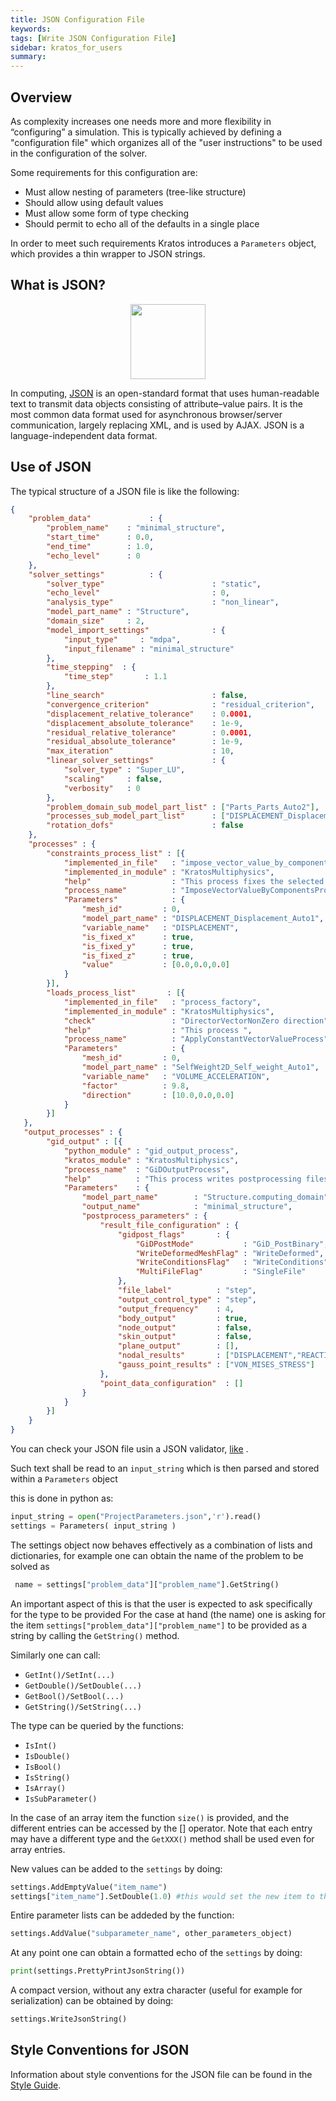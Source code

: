```yaml
---
title: JSON Configuration File
keywords: 
tags: [Write JSON Configuration File]
sidebar: kratos_for_users
summary: 
---
```


## Overview

As complexity increases one needs more and more flexibility in “configuring” a simulation. This is typically achieved by defining a "configuration file" which organizes all of the "user instructions" to be used in the configuration of the solver. 

Some requirements for this configuration are:

*    Must allow nesting of parameters (tree-like structure)
*    Should allow using default values
*    Must allow some form of type checking
*    Should permit to echo all of the defaults in a single place 

In order to meet such requirements Kratos introduces a ``Parameters`` object, which provides a thin wrapper to JSON strings.

## What is JSON?

<div style="text-align:center;">
    <img style="width:120px;" src="https://upload.wikimedia.org/wikipedia/commons/c/c9/JSON_vector_logo.svg">
</div>

In computing, [JSON](https://en.wikipedia.org/wiki/JSON) is an open-standard format that uses human-readable text to transmit data objects consisting of attribute–value pairs. It is the most common data format used for asynchronous browser/server communication, largely replacing XML, and is used by AJAX. JSON is a language-independent data format.

## Use of JSON

The typical structure of a JSON file is like the following: 

```json
{
    "problem_data"             : {
        "problem_name"    : "minimal_structure",
        "start_time"      : 0.0,
        "end_time"        : 1.0,
        "echo_level"      : 0
    },
    "solver_settings"          : {
        "solver_type"                        : "static",
        "echo_level"                         : 0,
        "analysis_type"                      : "non_linear",
        "model_part_name" : "Structure",
        "domain_size"     : 2,
        "model_import_settings"              : {
            "input_type"     : "mdpa",
            "input_filename" : "minimal_structure"
        },
        "time_stepping"  : {
            "time_step"       : 1.1
        },
        "line_search"                        : false,
        "convergence_criterion"              : "residual_criterion",
        "displacement_relative_tolerance"    : 0.0001,
        "displacement_absolute_tolerance"    : 1e-9,
        "residual_relative_tolerance"        : 0.0001,
        "residual_absolute_tolerance"        : 1e-9,
        "max_iteration"                      : 10,
        "linear_solver_settings"             : {
            "solver_type" : "Super_LU",
            "scaling"     : false,
            "verbosity"   : 0
        },
        "problem_domain_sub_model_part_list" : ["Parts_Parts_Auto2"],
        "processes_sub_model_part_list"      : ["DISPLACEMENT_Displacement_Auto1","SelfWeight2D_Self_weight_Auto1"],
        "rotation_dofs"                      : false
    },
    "processes" : {
        "constraints_process_list" : [{
            "implemented_in_file"   : "impose_vector_value_by_components_process",
            "implemented_in_module" : "KratosMultiphysics",
            "help"                  : "This process fixes the selected components of a given vector variable",
            "process_name"          : "ImposeVectorValueByComponentsProcess",
            "Parameters"            : {
                "mesh_id"         : 0,
                "model_part_name" : "DISPLACEMENT_Displacement_Auto1",
                "variable_name"   : "DISPLACEMENT",
                "is_fixed_x"      : true,
                "is_fixed_y"      : true,
                "is_fixed_z"      : true,
                "value"           : [0.0,0.0,0.0]
            }
        }],
        "loads_process_list"       : [{
            "implemented_in_file"   : "process_factory",
            "implemented_in_module" : "KratosMultiphysics",
            "check"                 : "DirectorVectorNonZero direction",
            "help"                  : "This process ",
            "process_name"          : "ApplyConstantVectorValueProcess",
            "Parameters"            : {
                "mesh_id"         : 0,
                "model_part_name" : "SelfWeight2D_Self_weight_Auto1",
                "variable_name"   : "VOLUME_ACCELERATION",
                "factor"          : 9.8,
                "direction"       : [10.0,0.0,0.0]
            }
        }]
   },    
   "output_processes" : {
        "gid_output" : [{
            "python_module" : "gid_output_process",
            "kratos_module" : "KratosMultiphysics",
            "process_name"  : "GiDOutputProcess",
            "help"          : "This process writes postprocessing files for GiD",
            "Parameters"    : {
                "model_part_name"        : "Structure.computing_domain",
                "output_name"            : "minimal_structure",
                "postprocess_parameters" : {
                    "result_file_configuration" : {
                        "gidpost_flags"       : {
                            "GiDPostMode"           : "GiD_PostBinary",
                            "WriteDeformedMeshFlag" : "WriteDeformed",
                            "WriteConditionsFlag"   : "WriteConditions",
                            "MultiFileFlag"         : "SingleFile"
                        },
                        "file_label"          : "step",
                        "output_control_type" : "step",
                        "output_frequency"    : 4,
                        "body_output"         : true,
                        "node_output"         : false,
                        "skin_output"         : false,
                        "plane_output"        : [],
                        "nodal_results"       : ["DISPLACEMENT","REACTION"],
                        "gauss_point_results" : ["VON_MISES_STRESS"]
                    },
                    "point_data_configuration"  : []
                }
            }
        }]
    }
}
```

You can check your JSON file usin a JSON validator, [like](http://jsonlint.com/) .

Such text shall be read to an ``input_string`` which is then parsed and stored within a ``Parameters`` object

this is done in python as:

```python
input_string = open("ProjectParameters.json",'r').read()
settings = Parameters( input_string )
``` 

The settings object now behaves effectively as a combination of lists and dictionaries, for example one can obtain the name of the problem to be solved as 

```python
 name = settings["problem_data"]["problem_name"].GetString()
```

An important aspect of this is that the user is expected to ask specifically for the type to be provided For the case at hand (the name) one is asking for the item ``settings["problem_data"]["problem_name"]`` to be provided as a string by calling the ``GetString()`` method. 

Similarly one can call: 

* ``GetInt()/SetInt(...)``
* ``GetDouble()/SetDouble(...)``
* ``GetBool()/SetBool(...)``
* ``GetString()/SetString(...) ``

The type can be queried by the functions:

* ``IsInt()``
* ``IsDouble()``
* ``IsBool()``
* ``IsString()``
* ``IsArray()``
* ``IsSubParameter()`` 

In the case of an array item the function ``size()`` is provided, and the different entries can be accessed by the [] operator. Note that each entry may have a different type and the ``GetXXX()`` method shall be used even for array entries. 

New values can be added to the ``settings`` by doing:

```python
settings.AddEmptyValue("item_name")
settings["item_name"].SetDouble(1.0) #this would set the new item to the value of 1.0
``` 

Entire parameter lists can be addeded by the function:

```python
settings.AddValue("subparameter_name", other_parameters_object)
``` 

At any point one can obtain a formatted echo of the ``settings`` by doing:

```python
print(settings.PrettyPrintJsonString())
``` 

A compact version, without any extra character (useful for example for serialization) can be obtained by doing:

```python
settings.WriteJsonString()
``` 

## Style Conventions for JSON
Information about style conventions for the JSON file can be found in the [Style Guide](../../Conventions/Style_Guide).

